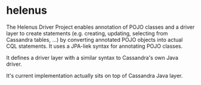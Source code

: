 # helenus
The Helenus Driver Project enables annotation of POJO classes and a driver layer to create statements (e.g. creating, updating, selecting from Cassandra tables, ...) by converting annotated POJO objects into actual CQL statements. It uses a JPA-liek syntax for annotating POJO classes.

It defines a driver layer with a similar syntax to Cassandra's own Java driver.

It's current implementation actually sits on top of Cassandra Java layer. 
